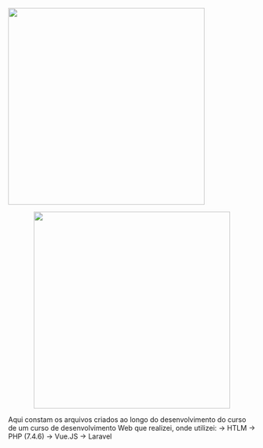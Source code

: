 <p align="left"><img src="https://res.cloudinary.com/dtfbvvkyp/image/upload/v1566331377/laravel-logolockup-cmyk-red.svg" width="400"></p>

<p align="center"><img src="https://res.cloudinary.com/dtfbvvkyp/image/upload/v1566331377/laravel-logolockup-cmyk-red.svg](https://upload.wikimedia.org/wikipedia/commons/thumb/2/27/PHP-logo.svg/260px-PHP-logo.svg.png" width="400"></p>

Aqui constam os arquivos criados ao longo do desenvolvimento do curso de um curso de desenvolvimento Web que realizei, onde utilizei:
-> HTLM
-> PHP (7.4.6)
-> Vue.JS
-> Laravel


